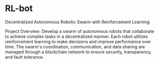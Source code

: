 # RL-bot
Decentralized Autonomous Robotic Swarm with Reinforcement Learning

Project Overview:
Develop a swarm of autonomous robots that collaborate to achieve complex tasks in a decentralized manner. Each robot utilizes reinforcement learning to make decisions and improve performance over time. The swarm's coordination, communication, and data sharing are managed through a blockchain network to ensure security, transparency, and fault tolerance.
